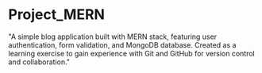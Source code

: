 # Project_MERN
"A simple blog application built with MERN stack, featuring user authentication,   form validation, and MongoDB database. Created as a learning exercise to gain experience with Git and GitHub for version control and collaboration."
